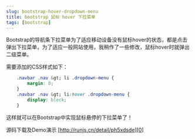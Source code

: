 ```yaml
---
slug: bootstrap-hover-dropdown-menu
title: bootstrap 鼠标 hover 下拉菜单
tags: [bootstrap]
---
```


Bootstrap的导航条下拉菜单为了适应移动设备没有鼠标hover的状态，都是点击弹出下拉菜单，为了适应一般网站使用，我稍作了一些修改，鼠标hover时就弹出二级菜单。

需要添加的CSS样式如下：

```css
    .navbar .nav &gt; li .dropdown-menu {
    	margin: 0;
    }
    .navbar .nav &gt; li:hover .dropdown-menu {
    	display: block;
    }
```

这样就可以在Bootstrap中实现鼠标悬停的下拉菜单了！

源码下载及Demo演示 [http://runjs.cn/detail/ph5xdsde][0]

[0]: http://runjs.cn/detail/ph5xdsde
